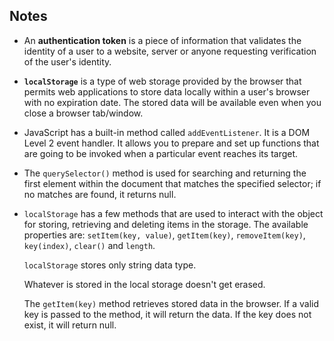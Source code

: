 ## Notes

- An **authentication token** is a piece of information that validates the identity of a user to a website, server or anyone requesting verification of the user's identity.
- **`localStorage`** is a type of web storage provided by the browser that permits web applications to store data locally within a user's browser with no expiration date. The stored data will be available even when you close a browser tab/window.
- JavaScript has a built-in method called `addEventListener`. It is a DOM Level 2 event handler. It allows you to prepare and set up functions that are going to be invoked when a particular event reaches its target.
- The `querySelector()` method is used for searching and returning the first element within the document that matches the specified selector; if no matches are found, it returns null.
- `localStorage` has a few methods that are used to interact with the object for storing, retrieving and deleting items in the storage. The available properties are: `setItem(key, value)`, `getItem(key)`, `removeItem(key)`, `key(index)`, `clear()` and `length`.

    `localStorage` stores only string data type.

    Whatever is stored in the local storage doesn't get erased.  
    
    The  `getItem(key)` method retrieves stored data in the browser. If a valid key is passed to the method, it will return the data. If the key does not exist, it will return null. 